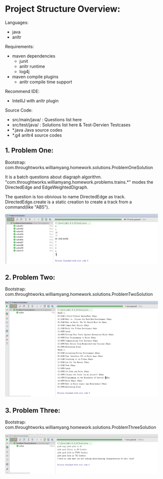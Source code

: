 # Project Structure Overview:

Languages:
* java
* anltr

Requirements:

* maven dependencies
  * junit
  * anltr runtime
  * log4j
* maven compile plugins
  * anltr compile time support
  
Recommend IDE:

* IntelliJ with anltr plugin

Source Code:

* src/main/java/ : Questions list here
* src/test/java/ : Solutions list here & Test-Dervien Testcases
* *.java Java source codes
* *.g4 anltr4 source codes

## 1. Problem One:

Bootstrap: com.throughtworks.williamyang.homework.solutions.ProblemOneSolution

It is a batch questions about diagraph algorithm. "com.throughtworks.williamyang.homework.problems.trains.*" modes the DirectedEdge and EdgeWeightedDigraph.

The question is too obivious to name DirectedEdge as track. DirectedEdge.create is a static creation to create a track from a command(like "AB5").

![Proof of Solution](/images/screenshot_of_1.png)

## 2. Problem Two:

Bootstrap: com.throughtworks.williamyang.homework.solutions.ProblemTwoSolution

![Proof of Solution](/images/screenshot_of_2.png)

## 3. Problem Three:

Bootstrap: com.throughtworks.williamyang.homework.solutions.ProblemThreeSolution

![Proof of Solution](/images/screenshot_of_3.png)
